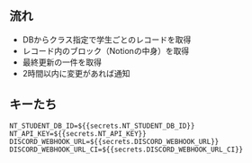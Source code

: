 
## 流れ

- DBからクラス指定で学生ごとのレコードを取得
- レコード内のブロック（Notionの中身）を取得
- 最終更新の一件を取得
- 2時間以内に変更があれば通知

## キーたち

```
NT_STUDENT_DB_ID=${{secrets.NT_STUDENT_DB_ID}}
NT_API_KEY=${{secrets.NT_API_KEY}}
DISCORD_WEBHOOK_URL=${{secrets.DISCORD_WEBHOOK_URL}}
DISCORD_WEBHOOK_URL_CI=${{secrets.DISCORD_WEBHOOK_URL_CI}}
```